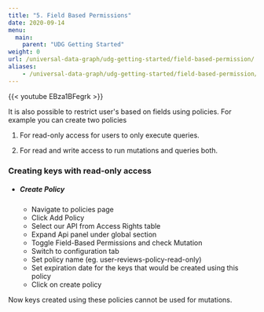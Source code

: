 ```yaml
---
title: "5. Field Based Permissions"
date: 2020-09-14
menu:
  main:
    parent: "UDG Getting Started"
weight: 0
url: /universal-data-graph/udg-getting-started/field-based-permission/
aliases:
    - /universal-data-graph/udg-getting-started/field-based-permission/
---
```


{{< youtube EBza1BFegrk >}} 

It is also possible to restrict user's based on fields using policies. For example you can create two policies 

1. For read-only access for users to only execute queries.

2. For read and write access to run mutations and queries both. 

### Creating keys with read-only access

  - ##### Create Policy
    - Navigate to policies page
    - Click Add Policy
    - Select our API from Access Rights table
    - Expand Api panel under global section
    - Toggle Field-Based Permissions and check Mutation
    - Switch to configuration tab
    - Set policy name (eg. user-reviews-policy-read-only)
    - Set expiration date for the keys that would be created using this policy
    - Click on create policy

Now keys created using these policies cannot be used for mutations.